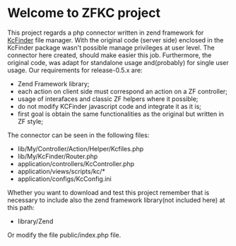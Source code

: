# Welcome to ZFKC project
This project regards a php connector written in zend framework for [KcFinder](http://kcfinder.sunhater.com// "go to KCFinder site") file manager.
With the original code (server side) enclosed in the KcFinder package wasn't possible manage privileges at user level.
The connector here created, should make easier this job. Furthermore, the original code, was adapt for standalone usage and(probably) for single user usage.
Our requirements for release-0.5.x are:

- Zend Framework library;
- each action on client side must correspond an action on a ZF controller;
- usage of interafaces and classic ZF helpers where it possible;
- do not modify KCFinder javascript code and integrate it as it is;
- first goal is obtain the same functionalities as the original but written in ZF style;
 
The connector can be seen in the following files:

- lib/My/Controller/Action/Helper/Kcfiles.php
- lib/My/KcFinder/Router.php
- application/controllers/KcController.php
- application/views/scripts/kc/*
- application/configs/KcConfig.ini

Whether you want to download and test this project remember that is necessary to include also the zend framework library(not included here) at this path:

- library/Zend

Or modify the file public/index.php file.

